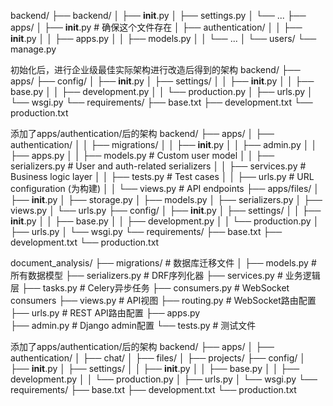 backend/
├── backend/
│   ├── __init__.py
│   ├── settings.py
│   └── ...
├── apps/
│   ├── __init__.py  # 确保这个文件存在
│   ├── authentication/
│   │   ├── __init__.py
│   │   ├── apps.py
│   │   ├── models.py
│   │   └── ...
│   └── users/
└── manage.py



初始化后，进行企业级最佳实际架构进行改造后得到的架构
backend/
├── apps/
├── config/
│   ├── __init__.py
│   ├── settings/
│   │   ├── __init__.py
│   │   ├── base.py
│   │   ├── development.py
│   │   └── production.py
│   ├── urls.py
│   └── wsgi.py
└── requirements/
    ├── base.txt
    ├── development.txt
    └── production.txt




添加了apps/authentication/后的架构
backend/
├── apps/
│   ├── authentication/
│   │   ├── migrations/
│   │   ├── __init__.py
│   │   ├── admin.py
│   │   ├── apps.py
│   │   ├── models.py        # Custom user model
│   │   ├── serializers.py   # User and auth-related serializers
│   │   ├── services.py      # Business logic layer
│   │   ├── tests.py         # Test cases
│   │   ├── urls.py          # URL configuration  (为构建)
│   │   └── views.py         # API endpoints
├── apps/files/
│   ├── __init__.py
│   ├── storage.py
│   ├── models.py
│   ├── serializers.py
│   ├── views.py
│   └── urls.py
├── config/
│   ├── __init__.py
│   ├── settings/
│   │   ├── __init__.py
│   │   ├── base.py
│   │   ├── development.py
│   │   └── production.py
│   ├── urls.py
│   └── wsgi.py
└── requirements/
    ├── base.txt
    ├── development.txt
    └── production.txt



document_analysis/
├── migrations/          # 数据库迁移文件
│
├── models.py           # 所有数据模型
├── serializers.py      # DRF序列化器
├── services.py         # 业务逻辑层
├── tasks.py            # Celery异步任务
├── consumers.py        # WebSocket consumers
├── views.py            # API视图
├── routing.py          # WebSocket路由配置
├── urls.py             # REST API路由配置
├── apps.py            
├── admin.py           # Django admin配置
└── tests.py           # 测试文件





添加了apps/authentication/后的架构
backend/
├── apps/
│   ├── authentication/
│   ├── chat/
│   ├── files/
│   ├── projects/
├── config/
│   ├── __init__.py
│   ├── settings/
│   │   ├── __init__.py
│   │   ├── base.py
│   │   ├── development.py
│   │   └── production.py
│   ├── urls.py
│   └── wsgi.py
└── requirements/
    ├── base.txt
    ├── development.txt
    └── production.txt
